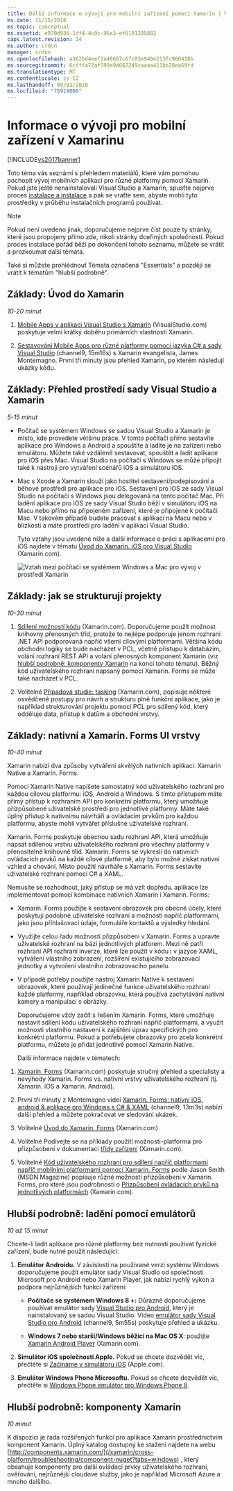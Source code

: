 ```yaml
---
title: Další informace o vývoji pro mobilní zařízení pomocí Xamarin | Microsoft Docs
ms.date: 11/15/2016
ms.topic: conceptual
ms.assetid: e970d936-1df4-4c0c-96e3-ef6191295882
caps.latest.revision: 14
ms.author: crdun
manager: crdun
ms.openlocfilehash: a362bd4eef2a48667c67c03e940e213fc960418b
ms.sourcegitcommit: 6cfffa72af599a9d667249caaaa411bb28ea69fd
ms.translationtype: MT
ms.contentlocale: cs-CZ
ms.lasthandoff: 09/02/2020
ms.locfileid: "75919008"
---
```

# <a name="learn-about-mobile-development-with-xamarin"></a>Informace o vývoji pro mobilní zařízení v Xamarinu
[!INCLUDE[vs2017banner](../includes/vs2017banner.md)]

Toto téma vás seznámí s přehledem materiálů, které vám pomohou pochopit vývoj mobilních aplikací pro různé platformy pomocí Xamarin. Pokud jste ještě nenainstalovali Visual Studio a Xamarin, spusťte nejprve proces [instalace a instalace](../cross-platform/setup-and-install.md) a pak se vraťte sem, abyste mohli tyto prostředky v průběhu instalačních programů používat.  
  
> [!NOTE]
> Pokud není uvedeno jinak, doporučujeme nejprve číst pouze ty stránky, které jsou propojeny přímo zde, nikoli stránky dceřiných společností. Pokud proces instalace pořád běží po dokončení tohoto seznamu, můžete se vrátit a prozkoumat další témata.  
>   
> Také si můžete prohlédnout Témata označená "Essentials" a později se vrátit k tématům "hlubší podrobně".  
  
## <a name="essentials-introduction-to-xamarin"></a>Základy: Úvod do Xamarin  
 *10-20 minut*  
  
1. [Mobile Apps v aplikaci Visual Studio s Xamarin](https://www.visualstudio.com/explore/xamarin-vs) (VisualStudio.com) poskytuje velmi krátký doběhu primárních vlastností Xamarin.  
  
2. [Sestavování Mobile Apps pro různé platformy pomocí jazyka C# a sady Visual Studio](https://channel9.msdn.com/Events/Visual-Studio/Visual-Studio-2015-Final-Release-Event/Building-cross-platform-mobile-apps-using-C-and-Visual-Studio-2015) (channel9, 15m16s) s Xamarin evangelista, James Montemagno. První tři minuty jsou přehled Xamarin, po kterém následují ukázky kódu.  
  
## <a name="essentials-overview-of-the-visual-studio-and-xamarin-environment"></a>Základy: Přehled prostředí sady Visual Studio a Xamarin  
 *5-15 minut*  
  
- Počítač se systémem Windows se sadou Visual Studio a Xamarin je místo, kde provedete většinu práce. V tomto počítači přímo sestavíte aplikace pro Windows a Android a spouštíte a ladíte je na zařízení nebo emulátoru. Můžete také vzdáleně sestavovat, spouštět a ladit aplikace pro iOS přes Mac. Visual Studio na počítači s Windows se může připojit také k nástroji pro vytváření scénářů iOS a simulátoru iOS.  
  
- Mac s Xcode a Xamarin slouží jako hostitel sestavení/podepisování a běhové prostředí pro aplikace pro iOS. Sestavení pro iOS ze sady Visual Studio na počítači s Windows jsou delegovaná na tento počítač Mac. Při ladění aplikace pro iOS ze sady Visual Studio běží v simulátoru iOS na Macu nebo přímo na připojeném zařízení, které je připojené k počítači Mac. V takovém případě budete pracovat s aplikací na Macu nebo v blízkosti a máte prostředí pro ladění v aplikaci Visual Studio.  
  
  Tyto vztahy jsou uvedené níže a další informace o práci s aplikacemi pro iOS najdete v tématu [Úvod do Xamarin. iOS pro Visual Studio](/xamarin/ios/get-started/installation/windows/introduction-to-xamarin-ios-for-visual-studio) (Xamarin.com).  
  
  ![Vztah mezi počítači se systémem Windows a Mac pro vývoj v prostředí Xamarin](../cross-platform/media/crossplat-xamarin-learn-1.png "CrossPlat Xamarin – učení 1")  
  
## <a name="essentials-how-projects-are-structured"></a>Základy: jak se strukturují projekty  
 *10-30 minut*  
  
1. [Sdílení možností kódu](/xamarin/cross-platform/app-fundamentals/code-sharing) (Xamarin.com). Doporučujeme použít možnost knihovny přenosných tříd, protože to nejlépe podporuje jenom rozhraní .NET API podporovaná napříč všemi cílovými platformami. Většina kódu obchodní logiky se bude nacházet v PCL, včetně přístupu k databázím, volání rozhraní REST API a volání přenosných komponent Xamarin (viz [hlubší podrobně: komponenty Xamarin](#components) na konci tohoto tématu). Běžný kód uživatelského rozhraní napsaný pomocí Xamarin. Forms se může také nacházet v PCL.  
  
2. Volitelné [Případová studie: tasking](/xamarin/cross-platform/app-fundamentals/building-cross-platform-applications/case-study-tasky) (Xamarin.com), popisuje některé osvědčené postupy pro návrh a strukturu plně funkční aplikace, jako je například strukturování projektu pomocí PCL pro sdílený kód, který odděluje data, přístup k datům a obchodní vrstvy.  
  
## <a name="essentials-native-and-xamarinforms-ui-layers"></a>Základy: nativní a Xamarin. Forms UI vrstvy  
 *10-40 minut*  
  
 Xamarin nabízí dva způsoby vytváření skvělých nativních aplikací: Xamarin Native a Xamarin. Forms.  
  
 Pomocí Xamarin Native napíšete samostatný kód uživatelského rozhraní pro každou cílovou platformu: iOS, Android a Windows.  S tímto přístupem máte přímý přístup k rozhraním API pro konkrétní platformu, který umožňuje přizpůsobené uživatelské prostředí pro jednotlivé platformy.  Máte také úplný přístup k nativnímu návrháři a ovládacím prvkům pro každou platformu, abyste mohli vytvářet příslušné uživatelské rozhraní.  
  
 Xamarin. Forms poskytuje obecnou sadu rozhraní API, která umožňuje napsat sdílenou vrstvu uživatelského rozhraní pro všechny platformy v přenositelné knihovně tříd.  Xamarin. Forms se vykreslí do nativních ovládacích prvků na každé cílové platformě, aby bylo možné získat nativní vzhled a chování.  Místo použití návrháře s Xamarin. Forms sestavíte uživatelské rozhraní pomocí C# a XAML.  
  
 Nemusíte se rozhodnout, jaký přístup se má vzít dopředu. aplikace lze implementovat pomocí kombinace nativních Xamarin i Xamarin. Forms:  
  
- Xamarin. Forms použijte k sestavení obrazovek pro obecné účely, které poskytují podobné uživatelské rozhraní a možnosti napříč platformami, jako jsou přihlašovací údaje, formuláře kontaktů a výsledky hledání.  
  
- Využijte celou řadu možností přizpůsobení v Xamarin. Forms a upravte uživatelské rozhraní na bázi jednotlivých platforem. Mezi ně patří rozhraní API rozhraní inverze, které lze použít v kódu i v jazyce XAML, vytváření vlastního zobrazení, rozšíření existujícího zobrazovací jednotky a vytvoření vlastního zobrazovacího panelu.  
  
- V případě potřeby použijte nástroj Xamarin Native k sestavení obrazovek, které používají jedinečné funkce uživatelského rozhraní každé platformy, například obrazovku, která používá zachytávání nativní kamery a manipulaci s obrázky.  
  
  Doporučujeme vždy začít s řešením Xamarin. Forms, které umožňuje nastavit sdílení kódu uživatelského rozhraní napříč platformami, a využít možnosti vlastního nastavení k zajištění úprav specifických pro konkrétní platformu. Pokud a potřebujete obrazovky pro zcela konkrétní platformu, můžete je přidat jednotlivě pomocí Xamarin Native.  
  
  Další informace najdete v tématech:  
  
1. [Xamarin. Forms](/xamarin/xamarin-forms/) (Xamarin.com) poskytuje stručný přehled a specialisty a nevýhody Xamarin. Forms vs. nativní vrstvy uživatelského rozhraní (tj. Xamarin. iOS a Xamarin. Android).  
  
2. První tři minuty z Montemagno videí [Xamarin. Forms: nativní iOS, android & aplikace pro Windows s C# & XAML](https://channel9.msdn.com/events/Visual-Studio/Connect-event-2015/704) (channel9, 13m3s) nabízí další přehled a můžete pokračovat ve sledování ukázek.  
  
3. Volitelné [Úvod do Xamarin. Forms](/xamarin/get-started/quickstarts/deepdive?pivots=windows) (Xamarin.com)  
  
4. Volitelné Podívejte se na příklady použití možnosti-platforma pro přizpůsobení v dokumentaci [třídy zařízení](/xamarin/xamarin-forms/platform/device) (Xamarin.com).  
  
5. Volitelné [Kód uživatelského rozhraní pro sdílení napříč platformami napříč mobilními platformami pomocí Xamarin. Forms](https://msdn.microsoft.com/magazine/dn904669.aspx) podle Jason Smith (MSDN Magazine) popisuje různé možnosti přizpůsobení v Xamarin. Forms, pro které jsou podrobnosti o [Přizpůsobení ovládacích prvků na jednotlivých platformách](/xamarin/xamarin-forms/app-fundamentals/custom-renderer/) (Xamarin.com).  
  
## <a name="deeper-dive-debugging-with-emulators"></a>Hlubší podrobně: ladění pomocí emulátorů  
 *10 až 15 minut*  
  
 Chcete-li ladit aplikace pro různé platformy bez nutnosti používat fyzické zařízení, bude nutné použít následující:  
  
1. **Emulátor Androidu.** V závislosti na používané verzi systému Windows doporučujeme použít emulátor sady Visual Studio od společnosti Microsoft pro Android nebo Xamarin Player, jak nabízí rychlý výkon a podpora nejrůznějších funkcí zařízení:  
  
    - **Počítače se systémem Windows 8 +:** Důrazně doporučujeme používat emulátor sady [Visual Studio pro Android](https://www.visualstudio.com/features/msft-android-emulator-vs.aspx), který je nainstalovaný se sadou Visual Studio.  Video [emulátor sady Visual Studio pro Android](https://channel9.msdn.com/events/Visual-Studio/Connect-event-2015/711) (channel9, 5m55s) poskytuje přehled a ukázku.  
  
    - **Windows 7 nebo starší/Windows běžící na Mac OS X**: použijte [Xamarin Android Player](/xamarin/android/deploy-test/debugging/debug-on-emulator?tabs=windows) (Xamarin.com).  
  
2. **Simulátor iOS společnosti Apple.** Pokud se chcete dozvědět víc, přečtěte si [Začínáme v simulátoru iOS](https://developer.apple.com/library/prerelease/content/documentation/IDEs/Conceptual/iOS_Simulator_Guide/GettingStartedwithiOSSimulator/GettingStartedwithiOSSimulator.html#//apple_ref/doc/uid/TP40012848-CH5-SW1) (Apple.com).  
  
3. **Emulátor Windows Phone Microsoftu.** Pokud se chcete dozvědět víc, přečtěte si [Windows Phone emulátor pro Windows Phone 8](https://msdn.microsoft.com/library/dn632391.aspx).  
  
## <a name="deeper-dive-xamarin-components"></a><a name="components"></a> Hlubší podrobně: komponenty Xamarin  
 *10 minut*  
  
 K dispozici je řada rozšířených funkcí pro aplikace Xamarin prostřednictvím komponent Xamarin. Úplný katalog dostupný ke stažení najdete na webu [http://components.xamarin.com/](/xamarin/cross-platform/troubleshooting/component-nuget?tabs=windows) , který obsahuje komponenty pro další ovládací prvky uživatelského rozhraní, ověřování, nejrůznější cloudové služby, jako je například Microsoft Azure a mnoho dalšího.
